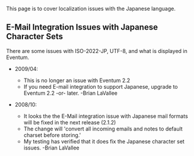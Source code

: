 This page is to cover localization issues with the Japanese language.

E-Mail Integration Issues with Japanese Character Sets
------------------------------------------------------

There are some issues with ISO-2022-JP, UTF-8, and what is displayed in Eventum.

-   2009/04:
    -   This is no longer an issue with Eventum 2.2
    -   If you need E-mail integration to support Japanese, upgrade to Eventum 2.2 -or- later. -Brian LaVallee

-   2008/10:
    -   It looks the the E-Mail integration issue with Japanese mail formats will be fixed in the next release (2.1.2)
    -   The change will 'convert all incoming emails and notes to default charset before storing.'
    -   My testing has verified that it does fix the Japanese character set issues. -Brian LaVallee
